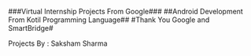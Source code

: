 ###Virtual Internship Projects From Google###
##Android Development From Kotil Programming Language##
#Thank You Google and SmartBridge#

Projects By : Saksham Sharma
